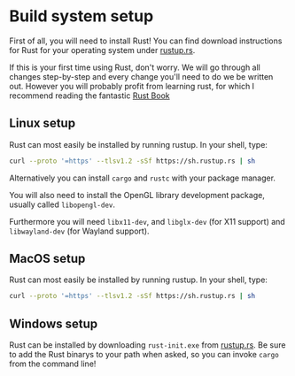 # Build system setup

First of all, you will need to install Rust! You can find download instructions for Rust for your operating system under [rustup.rs](https://rustup.rs/).

If this is your first time using Rust, don't worry. We will go through all changes step-by-step and every change you'll need to do we be written out. However you will probably profit from learning rust, for which I recommend reading the fantastic [Rust Book](https://doc.rust-lang.org/book/ch00-00-introduction.html)


## Linux setup

Rust can most easily be installed by running rustup. In your shell, type:

```bash
curl --proto '=https' --tlsv1.2 -sSf https://sh.rustup.rs | sh
```

Alternatively you can install `cargo` and `rustc` with your package manager.

<!-- TODO: Add rustc version information here! -->

You will also need to install the OpenGL library development package, usually called `libopengl-dev`.

Furthermore you will need `libx11-dev`, and `libglx-dev` (for X11 support) and `libwayland-dev` (for Wayland support).

## MacOS setup

Rust can most easily be installed by running rustup. In your shell, type:

```bash
curl --proto '=https' --tlsv1.2 -sSf https://sh.rustup.rs | sh
```

## Windows setup

Rust can be installed by downloading `rust-init.exe` from [rustup.rs](https://rustup.rs/). Be sure to add the Rust binarys to your path when asked, so you can invoke `cargo` from the command line!
